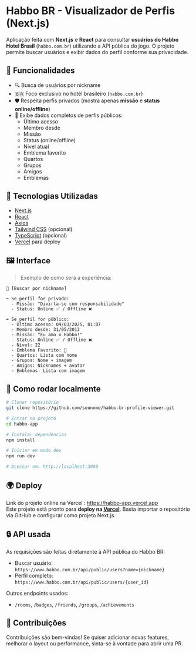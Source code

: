 # Habbo BR - Visualizador de Perfis (Next.js)

Aplicação feita com **Next.js** e **React** para consultar **usuários do Habbo Hotel Brasil** (`habbo.com.br`) utilizando a API pública do jogo. O projeto permite buscar usuários e exibir dados do perfil conforme sua privacidade.

## 🧩 Funcionalidades

- 🔍 Busca de usuários por nickname
- 🇧🇷 Foco exclusivo no hotel brasileiro (`habbo.com.br`)
- 🛡️ Respeita perfis privados (mostra apenas **missão** e **status online/offline**)
- 📖 Exibe dados completos de perfis públicos:
  - Último acesso
  - Membro desde
  - Missão
  - Status (online/offline)
  - Nível atual
  - Emblema favorito
  - Quartos
  - Grupos
  - Amigos
  - Emblemas

## 🧪 Tecnologias Utilizadas

- [Next.js](https://nextjs.org/)
- [React](https://reactjs.org/)
- [Axios](https://axios-http.com/)
- [Tailwind CSS](https://tailwindcss.com/) (opcional)
- [TypeScript](https://www.typescriptlang.org/) (opcional)
- [Vercel](https://vercel.com/) para deploy

## 🖼️ Interface

> Exemplo de como será a experiência:
```
🔎 [Buscar por nickname]

➡️ Se perfil for privado:
  - Missão: "Divirta-se com responsabilidade"
  - Status: Online ✅ / Offline ❌

➡️ Se perfil for público:
  - Último acesso: 09/03/2025, 01:07
  - Membro desde: 31/05/2013
  - Missão: "Eu amo o Habbo!"
  - Status: Online ✅ / Offline ❌
  - Nível: 22
  - Emblema Favorito: 🏅
  - Quartos: Lista com nome
  - Grupos: Nome + imagem
  - Amigos: Nicknames + avatar
  - Emblemas: Lista com imagem
```

## 🚀 Como rodar localmente

```bash
# Clonar repositório
git clone https://github.com/seunome/habbo-br-profile-viewer.git

# Entrar no projeto
cd habbo-app

# Instalar dependências
npm install

# Iniciar em modo dev
npm run dev

# Acessar em: http://localhost:3000
```

## 🌍 Deploy
Link do projeto online na Vercel : https://habbo-app.vercel.app 
<br>
Este projeto está pronto para **deploy na [Vercel](https://vercel.com/)**. Basta importar o repositório via GitHub e configurar como projeto Next.js.

## 🔒 API usada

As requisições são feitas diretamente à API pública do Habbo BR:

- Buscar usuário:  
  `https://www.habbo.com.br/api/public/users?name={nickname}`
- Perfil completo:  
  `https://www.habbo.com.br/api/public/users/{user_id}`

Outros endpoints usados:
- `/rooms`, `/badges`, `/friends`, `/groups`, `/achievements`

## 🤝 Contribuições

Contribuições são bem-vindas! Se quiser adicionar novas features, melhorar o layout ou performance, sinta-se à vontade para abrir uma PR.
